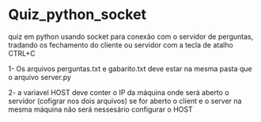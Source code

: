 # Quiz_python_socket
quiz em python usando socket para conexão com o servidor de perguntas, tradando os fechamento do cliente ou servidor com a tecla de atalho CTRL+C

1- Os arquivos perguntas.txt e gabarito.txt deve estar na mesma pasta que o arquivo server.py

2- a variavel HOST deve conter o IP da máquina onde será aberto o servidor (cofigrar nos dois arquivos) se for aberto o client e o server na mesma máquina não será 
nessesário configurar o HOST
